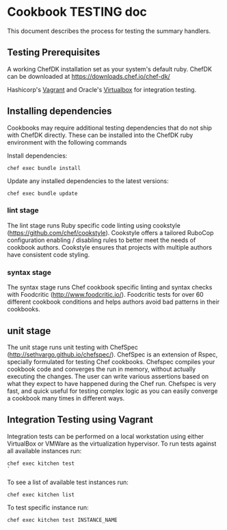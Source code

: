 # Cookbook TESTING doc

This document describes the process for testing the summary handlers.

## Testing Prerequisites

A working ChefDK installation set as your system's default ruby. ChefDK can be downloaded at <https://downloads.chef.io/chef-dk/>

Hashicorp's [Vagrant](https://www.vagrantup.com/downloads.html) and Oracle's [Virtualbox](https://www.virtualbox.org/wiki/Downloads) for integration testing.

## Installing dependencies

Cookbooks may require additional testing dependencies that do not ship with ChefDK directly. These can be installed into the ChefDK ruby environment with the following commands

Install dependencies:

```shell
chef exec bundle install
```

Update any installed dependencies to the latest versions:

```shell
chef exec bundle update
```

### lint stage

The lint stage runs Ruby specific code linting using cookstyle (<https://github.com/chef/cookstyle>). Cookstyle offers a tailored RuboCop configuration enabling / disabling rules to better meet the needs of cookbook authors. Cookstyle ensures that projects with multiple authors have consistent code styling.

### syntax stage

The syntax stage runs Chef cookbook specific linting and syntax checks with Foodcritic (<http://www.foodcritic.io/>). Foodcritic tests for over 60 different cookbook conditions and helps authors avoid bad patterns in their cookbooks.

## unit stage

The unit stage runs unit testing with ChefSpec (<http://sethvargo.github.io/chefspec/>). ChefSpec is an extension of Rspec, specially formulated for testing Chef cookbooks. Chefspec compiles your cookbook code and converges the run in memory, without actually executing the changes. The user can write various assertions based on what they expect to have happened during the Chef run. Chefspec is very fast, and quick useful for testing complex logic as you can easily converge a cookbook many times in different ways.

## Integration Testing using Vagrant

Integration tests can be performed on a local workstation using either VirtualBox or VMWare as the virtualization hypervisor. To run tests against all available instances run:

```shell
chef exec kitchen test
`
```

To see a list of available test instances run:

```shell
chef exec kitchen list
```

To test specific instance run:

```shell
chef exec kitchen test INSTANCE_NAME
```
